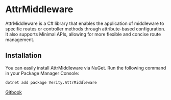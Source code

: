 # AttrMiddleware

AttrMiddleware is a C# library that enables the application of middleware to specific routes or controller methods through attribute-based configuration. It also supports Minimal APIs, allowing for more flexible and concise route management.

## Installation

You can easily install AttrMiddleware via NuGet. Run the following command in your Package Manager Console:

```sh
dotnet add package Verity.AttrMiddleware
```

[Gitbook](https://middleware.nathan.rip)

